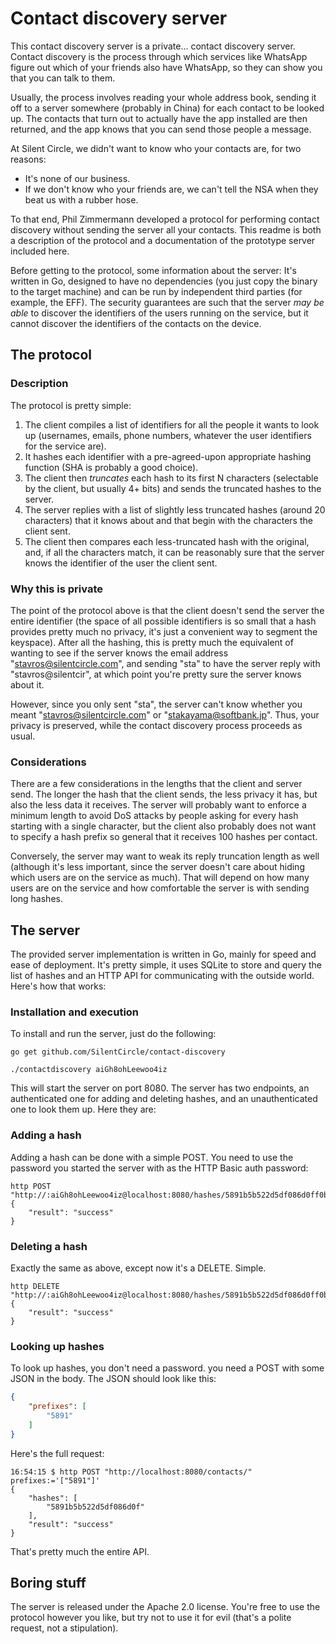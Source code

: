 Contact discovery server
========================

This contact discovery server is a private... contact discovery server. Contact
discovery is the process through which services like WhatsApp figure out which
of your friends also have WhatsApp, so they can show you that you can talk to
them.

Usually, the process involves reading your whole address book, sending it off to
a server somewhere (probably in China) for each contact to be looked up. The
contacts that turn out to actually have the app installed are then returned,
and the app knows that you can send those people a message.

At Silent Circle, we didn't want to know who your contacts are, for two reasons:

* It's none of our business.
* If we don't know who your friends are, we can't tell the NSA when they beat us
  with a rubber hose.

To that end, Phil Zimmermann developed a protocol for performing contact
discovery without sending the server all your contacts. This readme is both
a description of the protocol and a documentation of the prototype server
included here.

Before getting to the protocol, some information about the server: It's written
in Go, designed to have no dependencies (you just copy the binary to the target
machine) and can be run by independent third parties (for example, the EFF). The
security guarantees are such that the server *may be able* to discover the
identifiers of the users running on the service, but it cannot discover the
identifiers of the contacts on the device.


The protocol
------------

### Description

The protocol is pretty simple:

1. The client compiles a list of identifiers for all the people it wants to look
   up (usernames, emails, phone numbers, whatever the user identifiers for the
   service are).
2. It hashes each identifier with a pre-agreed-upon appropriate hashing function
   (SHA is probably a good choice).
3. The client then *truncates* each hash to its first N characters (selectable
   by the client, but usually 4+ bits) and sends the truncated hashes to the
   server.
4. The server replies with a list of slightly less truncated hashes (around 20
   characters) that it knows about and that begin with the characters the client
   sent.
5. The client then compares each less-truncated hash with the original, and,
   if all the characters match, it can be reasonably sure that the server knows
   the identifier of the user the client sent.


### Why this is private

The point of the protocol above is that the client doesn't send the server the
entire identifier (the space of all possible identifiers is so small that a hash
provides pretty much no privacy, it's just a convenient way to segment the
keyspace). After all the hashing, this is pretty much the equivalent of wanting
to see if the server knows the email address "stavros@silentcircle.com", and
sending "sta" to have the server reply with "stavros@silentcir", at which point
you're pretty sure the server knows about it.

However, since you only sent "sta", the server can't know whether you meant
"stavros@silentcircle.com" or "stakayama@softbank.jp". Thus, your privacy is
preserved, while the contact discovery process proceeds as usual.


### Considerations

There are a few considerations in the lengths that the client and server send.
The longer the hash that the client sends, the less privacy it has, but also the
less data it receives. The server will probably want to enforce a minimum length
to avoid DoS attacks by people asking for every hash starting with a single
character, but the client also probably does not want to specify a hash prefix
so general that it receives 100 hashes per contact.

Conversely, the server may want to weak its reply truncation length as well
(although it's less important, since the server doesn't care about hiding which
users are on the service as much). That will depend on how many users are on the
service and how comfortable the server is with sending long hashes.


The server
----------

The provided server implementation is written in Go, mainly for speed and ease
of deployment. It's pretty simple, it uses SQLite to store and query the list of
hashes and an HTTP API for communicating with the outside world. Here's how that
works:


### Installation and execution

To install and run the server, just do the following:

~~~
go get github.com/SilentCircle/contact-discovery

./contactdiscovery aiGh8ohLeewoo4iz
~~~

This will start the server on port 8080. The server has two endpoints, an
authenticated one for adding and deleting hashes, and an unauthenticated one to
look them up. Here they are:


### Adding a hash

Adding a hash can be done with a simple POST. You need to use the password you
started the server with as the HTTP Basic auth password:

~~~
http POST "http://:aiGh8ohLeewoo4iz@localhost:8080/hashes/5891b5b522d5df086d0ff0b110fbd9d21bb4fc7163af34d08286a2e846f6be03/"
{
    "result": "success"
}
~~~

### Deleting a hash

Exactly the same as above, except now it's a DELETE. Simple.

~~~
http DELETE "http://:aiGh8ohLeewoo4iz@localhost:8080/hashes/5891b5b522d5df086d0ff0b110fbd9d21bb4fc7163af34d08286a2e846f6be03/"
{
    "result": "success"
}
~~~

### Looking up hashes

To look up hashes, you don't need a password. you need a POST with some JSON in
the body. The JSON should look like this:

~~~.json
{
    "prefixes": [
        "5891"
    ]
}
~~~

Here's the full request:

~~~
16:54:15 $ http POST "http://localhost:8080/contacts/" prefixes:='["5891"]'
{
    "hashes": [
        "5891b5b522d5df086d0f"
    ],
    "result": "success"
}
~~~

That's pretty much the entire API.


Boring stuff
------------

The server is released under the Apache 2.0 license. You're free to use the
protocol however you like, but try not to use it for evil (that's a polite
request, not a stipulation).
